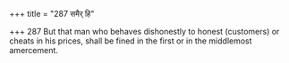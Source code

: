 +++
title = "287 समैर् हि"

+++
287	But that man who behaves dishonestly to honest (customers) or cheats in his prices, shall be fined in the first or in the middlemost amercement.